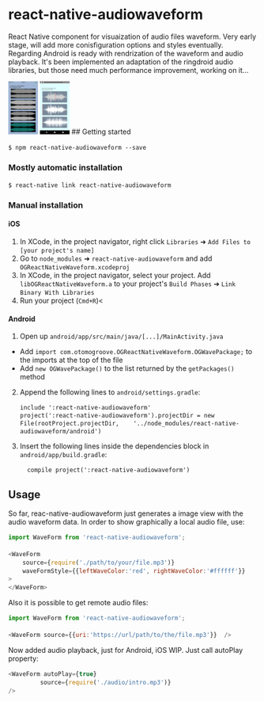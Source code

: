 
# react-native-audiowaveform
React Native component for visuaization of audio files waveform.
Very early stage, will add more conisfiguration options and styles eventually.
Regarding Android is ready with rendrization of the waveform and audio playback. 
It's been implemented an adaptation of the ringdroid audio libraries, but those need much performance improvement, working on it...



<img src="/screenshots/screen6.png" alt="ios" style="width: 60px;"/>
<img src="/screenshots/screen31.png" alt="android" style="width: 60px;"/>
## Getting started

`$ npm react-native-audiowaveform --save`

### Mostly automatic installation

`$ react-native link react-native-audiowaveform`

### Manual installation


#### iOS

1. In XCode, in the project navigator, right click `Libraries` ➜ `Add Files to [your project's name]`
2. Go to `node_modules` ➜ `react-native-audiowaveform` and add `OGReactNativeWaveform.xcodeproj`
3. In XCode, in the project navigator, select your project. Add `libOGReactNativeWaveform.a` to your project's `Build Phases` ➜ `Link Binary With Libraries`
4. Run your project (`Cmd+R`)<

#### Android

1. Open up `android/app/src/main/java/[...]/MainActivity.java`
  - Add `import com.otomogroove.OGReactNativeWaveform.OGWavePackage;` to the imports at the top of the file
  - Add `new OGWavePackage()` to the list returned by the `getPackages()` method
2. Append the following lines to `android/settings.gradle`:
  	```
  	include ':react-native-audiowaveform'
  	project(':react-native-audiowaveform').projectDir = new File(rootProject.projectDir, 	'../node_modules/react-native-audiowaveform/android')
  	```
3. Insert the following lines inside the dependencies block in `android/app/build.gradle`:
  	```
      compile project(':react-native-audiowaveform')
  	```

## Usage

So far, reac-native-audiowaveform just generates a image view with the audio waveform data.
In order to show graphically a local audio file, use:
```javascript
import WaveForm from 'react-native-audiowaveform';

<WaveForm 
    source={require('./path/to/your/file.mp3')}  
    waveFormStyle={{leftWaveColor:'red', rightWaveColor:'#ffffff'}}
>
</WaveForm>
```
  Also it is possible to get remote audio files:
 
```javascript
import WaveForm from 'react-native-audiowaveform';

<WaveForm source={{uri:'https://url/path/to/the/file.mp3'}}  />

```

Now added audio playback, just for Android, iOS WIP. Just call autoPlay property:
```javascript
<WaveForm autoPlay={true}
         source={require('./audio/intro.mp3')}
/>

```
